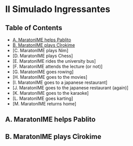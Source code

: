 # II Simulado Ingressantes

## Table of Contents

- [A. MaratonIME helps Pablito](#a.-maratonimE-helps-[ablito)
- [B. MaratonIME plays Cîrokime](#b.-maratonime-plays-cîrokime)
- [C. MaratonIME plays Nim]
- [D. MaratonIME plays Chess]
- [E. MaratonIME rides the university bus]
- [F. MaratonIME attends the lecture (or not)]
- [G. MaratonIME goes rowing] 
- [H. MaratonIME goes to the movies] 
- [I. MaratonIME goes to a japanese restaurant]
- [J. MaratonIME goes to the japanese restaurant (again)]
- [K. MaratonIME goes to the karaoke] 
- [L. MaratonIME goes karting]
- [M. MaratonIME returns home]

## A. MaratonIME helps Pablito

## B. MaratonIME plays Cîrokime
